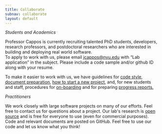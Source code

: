 ```yaml
---
title: Collaborate
subnav: collaborate
layout: default
---
```


*Students and Academics*

Professor Cappos is currently recruiting talented PhD students, developers,
research professors, and postdoctoral researchers who are interested in
building and deploying real world software.  
To apply to work with us, please email
<a href="mailto:jcappos@nyu.edu">jcappos@nyu.edu</a> with “Lab application” in
the subject.  Please include a code sample and/or github ID along with
your resume.  

To make it easier to work with us, we have guidelines for
<a href="https://github.com/secure-systems-lab/code-style-guidelines">code
style</a>, <a href="https://github.com/secure-systems-lab/lab-guidelines/blob/master/latexdocuments.md">document preparation</a>, 
<a href="https://github.com/secure-systems-lab/lab-guidelines/blob/master/newproject.md"> how
to start a new project</a>, and, for new students and staff, procedures
for <a href="https://github.com/secure-systems-lab/lab-guidelines/blob/master/on-boarding.md">on-boarding</a>
and for preparing
<a href="https://github.com/secure-systems-lab/lab-guidelines/blob/master/progressreport.md">progress reports.</a>

*Practitioners*

We work closely with large software projects on many of our efforts.  Feel
free to contact us for questions about a project.
Our lab's research is <a href="LICENSE.txt">open source</a> and is free for
everyone to use (even for commercial purposes).  Code and relevant documents
are posted on GitHub. Feel free to use our code and let us know what you think!
